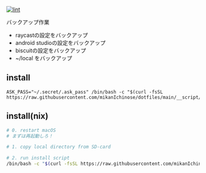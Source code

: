 [![lint](https://github.com/mikanIchinose/dotfiles/actions/workflows/lint.yml/badge.svg?branch=master&event=push)](https://github.com/mikanIchinose/dotfiles/actions/workflows/lint.yml)

バックアップ作業
- raycastの設定をバックアップ
- android studioの設定をバックアップ
- biscuitの設定をバックアップ
- ~/local をバックアップ

## install

```
ASK_PASS="~/.secret/.ask_pass" /bin/bash -c "$(curl -fsSL https://raw.githubusercontent.com/mikanIchinose/dotfiles/main/__script/install)"
```

## install(nix)

```bash
# 0. restart macOS
# まずは再起動しろ！

# 1. copy local directory from SD-card

# 2. run install script
/bin/bash -c "$(curl -fsSL https://raw.githubusercontent.com/mikanIchinose/dotfiles/main/install.sh)"
```

